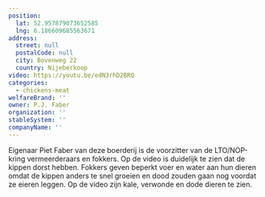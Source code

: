 ```yaml
---
position:
  lat: 52.957879073652585
  lng: 6.186609685563671
address:
  street: null
  postalCode: null
  city: Bovenweg 22
  country: Nijeberkoop
video: https://youtu.be/edN3rhD2BRQ
categories:
  - chickens-meat
welfareBrand: ''
owner: P.J. Faber
organization: ''
stableSystem: ''
companyName: ''
---
```

Eigenaar Piet Faber van deze boerderij is de voorzitter van de LTO/NOP-kring vermeerderaars en fokkers. Op de video is duidelijk te zien dat de kippen dorst hebben. Fokkers geven beperkt voer en water aan hun dieren omdat de kippen anders te snel groeien en dood zouden gaan nog voordat ze eieren leggen. Op de video zijn kale, verwonde en dode dieren te zien.
